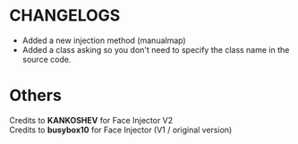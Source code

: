 # CHANGELOGS

- Added a new injection method (manualmap)
- Added a class asking so you don't need to specify the class name in the source code.

# Others

Credits to **KANKOSHEV** for Face Injector V2
<br>
Credits to **busybox10** for Face Injector (V1 / original version)


